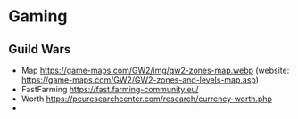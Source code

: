 # Gaming

## Guild Wars
- Map https://game-maps.com/GW2/img/gw2-zones-map.webp (website: https://game-maps.com/GW2/GW2-zones-and-levels-map.asp)
- FastFarming https://fast.farming-community.eu/
- Worth https://peuresearchcenter.com/research/currency-worth.php
- 
